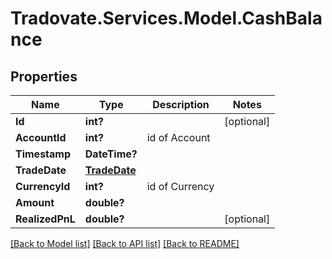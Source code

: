 # Tradovate.Services.Model.CashBalance
## Properties

Name | Type | Description | Notes
------------ | ------------- | ------------- | -------------
**Id** | **int?** |  | [optional] 
**AccountId** | **int?** | id of Account | 
**Timestamp** | **DateTime?** |  | 
**TradeDate** | [**TradeDate**](TradeDate.md) |  | 
**CurrencyId** | **int?** | id of Currency | 
**Amount** | **double?** |  | 
**RealizedPnL** | **double?** |  | [optional] 

[[Back to Model list]](../README.md#documentation-for-models) [[Back to API list]](../README.md#documentation-for-api-endpoints) [[Back to README]](../README.md)

